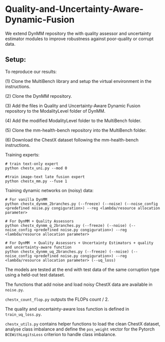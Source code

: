 # Quality-and-Uncertainty-Aware-Dynamic-Fusion
We extend DynMM repository the with quality assessor and uncertainty estimator modules to improve robustness against poor-quality or corrupt data.

## Setup:
To reproduce our results:

(1) Clone the MultiBench library and setup the virtual environment in the instructions.

(2) Clone the DynMM repository.

(3) Add the files in Quality and Uncertainty-Aware Dynamic Fusion repository to the ModalityLevel folder of DynMM.

(4) Add the modified ModalityLevel folder to the MultiBench folder.

(5) Clone the mm-health-bench repository into the MultiBench folder.

(6) Download the ChestX dataset following the mm-health-bench instructions.

Training experts:
```
# train text-only expert
python chestx_uni.py --mod 0

#train image-text late fusion expert
python chestx_mm.py --fuse 1

```

Training dynamic networks on (noisy) data:
```
# For vanilla DynMM
python chestx_dynmm_2branches.py (--freeze) (--noise) (--noise_config <predefined noise.py congiguration>) --reg <lambda/resource allocation parameter>

# For DynMM + Quality Assessors
python chestx_dynmm_q_2branches.py (--freeze) (--noise) (--noise_config <predefined noise.py congiguration>) --reg <lambda/resource allocation parameter>

# For DynMM  + Quality Assessors + Uncertainty Estimators + quality and uncertainty-aware function
python chestx_dynmm_uq_2branches.py (--freeze) (--noise) (--noise_config <predefined noise.py congiguration>) --reg <lambda/resource allocation parameter> (--uq_loss)
```

The models are tested at the end with test data of the same corruption type using a held-out test dataset.

The functions that add noise and load noisy ChestX data are available in ```noise.py```.

```chestx_count_flop.py``` outputs the FLOPs count / 2.

The quality and uncertainty-aware loss function is defined in ```train_uq_loss.py```.

```chestx_utils.py``` contains helper functions to load the clean ChestX dataset, analyse class imbalance and define the ```pos_weight``` vector for the Pytorch ```BCEWithLogitsLoss``` criterion to handle class imbalance.

